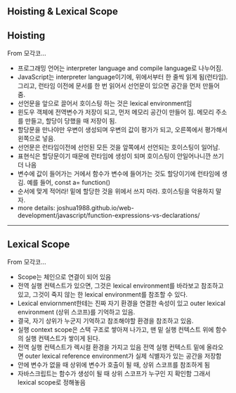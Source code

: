 ## Hoisting & Lexical Scope
## Hoisting
From 모각코…
- 프로그래밍 언어는 interpreter language and compile language로 나누어짐.
- JavaScript는 interpreter language이기에, 위에서부터 한 줄씩 읽게 됨(런타임). 그리고, 런타임 이전에 문서를 한 번 읽어서 선언문이 있으면 공간을 먼저 만들어 줌.
- 선언문을 앞으로 끌어서 호이스팅 하는 것은 lexical environment임
- 윈도우 객체에 전역변수가 저장이 되고, 먼저 메모리 공간이 만들어 짐. 메모리 주소를 만들고, 할당이 당했을 때 저장이 됨.
- 할당문을 만나야만 우변이 생성되며 우변의 값이 평가가 되고, 오른쪽에서 평가해서 왼쪽으로 넣음.
- 선언문은 런타임이전에 선언된 모든 것을 앞쪽에서 선언되는 호이스팅이 일어남.
- 표현식은 할당문이기 때문에 런타임에 생성이 되며 호이스팅이 안일어나니깐 쓰기 더 나음
- 변수에 값이 들어가는 거에서 함수가 변수에 들어가는 것도 할당이기에 런타임에 생김. 예를 들어, const a= function()
- 순서에 맞게 적어라! 밑에 할당한 것을 위에서 쓰지 마라. 호이스팅을 악용하지 말자.
- more details:
joshua1988.github.io/web-development/javascript/function-expressions-vs-declarations/
---
## Lexical Scope
From 모각코…
- Scope는 체인으로 연결이 되어 있음
- 전역 실행 컨텍스트가 있으면, 그것은 lexical environment를 바라보고 참조하고 있고, 그것이 죽지 않는 한 lexical environment를 참조할 수 있다.
- Lexical enviornment한테는 진짜 자기 환경을 연결한 속성이 있고 outer lexical environment (상위 스코프)를 기억하고 있음.
- 결국, 자기 상위가 누군지 기억하고 참조해야할 환경을 참조하고 있음.
- 실행 context scope은 스택 구조로 쌓아져 나가고, 맨 밑 실행 컨텍스트 위에 함수의 실행 컨텍스트가 쌓이게 된다.
- 전역 실행 컨텍스트가 렉시컬 환경을 가지고 있음 전역 실행 컨텍스트 밑에 올라오면 outer lexical reference environment가 실제 식별자가 있는 공간을 저장함
- 안에 변수가 없을 때 상위에 변수가 호출이 될 때, 상위 스코프를 참조하게 됨
- 자바스크립트는 함수가 생성이 될 때 상위 스코프가 누구인 지 확인함 그래서 lexical scope로 정해놓음